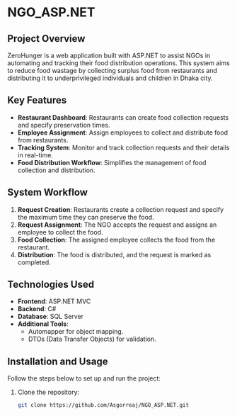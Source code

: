 # NGO_ASP.NET

## Project Overview
ZeroHunger is a web application built with ASP.NET to assist NGOs in automating and tracking their food distribution operations. This system aims to reduce food wastage by collecting surplus food from restaurants and distributing it to underprivileged individuals and children in Dhaka city.

## Key Features
- **Restaurant Dashboard**: Restaurants can create food collection requests and specify preservation times.
- **Employee Assignment**: Assign employees to collect and distribute food from restaurants.
- **Tracking System**: Monitor and track collection requests and their details in real-time.
- **Food Distribution Workflow**: Simplifies the management of food collection and distribution.

## System Workflow
1. **Request Creation**: Restaurants create a collection request and specify the maximum time they can preserve the food.
2. **Request Assignment**: The NGO accepts the request and assigns an employee to collect the food.
3. **Food Collection**: The assigned employee collects the food from the restaurant.
4. **Distribution**: The food is distributed, and the request is marked as completed.

## Technologies Used
- **Frontend**: ASP.NET MVC
- **Backend**: C#
- **Database**: SQL Server
- **Additional Tools**:
  - Automapper for object mapping.
  - DTOs (Data Transfer Objects) for validation.

## Installation and Usage
Follow the steps below to set up and run the project:

1. Clone the repository:
   ```bash
   git clone https://github.com/Asgorreaj/NGO_ASP.NET.git
